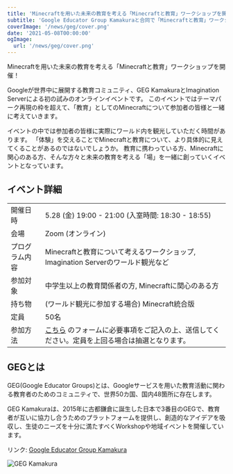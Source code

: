 ```yaml
---
title: 'Minecraftを用いた未来の教育を考える「Minecraftと教育」ワークショップを開催！'
subtitle: 'Google Educator Group Kamakuraと合同で「Minecraftと教育」ワークショップを開催します。'
coverImage: '/news/geg/cover.png'
date: '2021-05-08T00:00:00'
ogImage:
  url: '/news/geg/cover.png'
---
```


Minecraftを用いた未来の教育を考える「Minecraftと教育」ワークショップを開催！

Googleが世界中に展開する教育コミュニティ、GEG KamakuraとImagination Serverによる初の試みのオンラインイベントです。
このイベントではテーマパーク再現の枠を超えて、「教育」としてのMinecraftについて参加者の皆様と一緒に考えていきます。

イベントの中では参加者の皆様に実際にワールド内を観光していただく時間があります。
「体験」を交えることでMinecraftと教育について、より具体的に見えてくることがあるのではないでしょうか。
教育に携わっている方、Minecraftに関心のある方、そんな方々と未来の教育を考える「場」を一緒に創っていくイベントとなっています。

## イベント詳細

| | |
| ------ | ----------- |
| 開催日時 | 5.28 (金) 19:00 - 21:00 (入室時間: 18:30 - 18:55) |
| 会場 | Zoom (オンライン) |
| プログラム内容 | Minecraftと教育について考えるワークショップ, Imagination Serverのワールド観光など |
| 参加対象 | 中学生以上の教育関係者の方, Minecraftに関心のある方 |
| 持ち物 | (ワールド観光に参加する場合) Minecraft統合版 |
| 定員 | 50名 |
| 参加方法 | [こちら](https://google.com/) のフォームに必要事項をご記入の上、送信してください。定員を上回る場合は抽選となります。 |

## GEGとは

GEG(Google Educator Groups)とは、Googleサービスを用いた教育活動に関わる教育者のためのコミュニティで、世界50カ国、国内48箇所に存在します。

GEG Kamakuraは、2015年に古都鎌倉に誕生した日本で3番目のGEGで、教育者が互いに協力し合うためのプラットフォームを提供し、創造的なアイデアを吸収し、生徒のニーズを十分に満たすべくWorkshopや地域イベントを開催しています。

リンク: [Google Educator Group Kamakura](https://sites.google.com/view/gegkamakura)

![GEG Kamakura](/news/geg/geg.jpg)